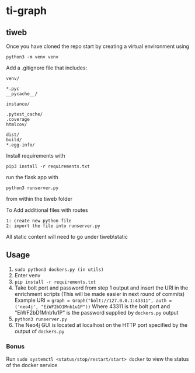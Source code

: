 # ti-graph
## tiweb
Once you have cloned the repo start by creating a virtual environment using 
```
python3 -m venv venv
```

Add a .gitignore file that includes:

```
venv/

*.pyc
__pycache__/

instance/

.pytest_cache/
.coverage
htmlcov/

dist/
build/
*.egg-info/
```

Install requirements with
```
pip3 install -r requirements.txt
```

run the flask app with
```
python3 runserver.py
```
from within the tiweb folder

To Add additional files with routes
```
1: create new python file
2: import the file into runserver.py
```

All static content will need to go under tiweb\static

## Usage
1. `sudo python3 dockers.py (in utils)`
2. Enter venv
3. `pip install -r requirements.txt`
4. Take bolt port and password from step 1 output and insert the URI in the enrichment scripts (This will be made easier in next round of commits) Example URI = `graph = Graph("bolt://127.0.0.1:43311", auth = ('neo4j', "EiWF2bD1Mnb1u1P"))` Where 43311 is the bolt port and "EiWF2bD1Mnb1u1P" is the password supplied by `dockers.py` output
5. `python3 runserver.py`
6. The Neo4j GUI is located at localhost on the HTTP port specified by the output of `dockers.py`

### Bonus
Run `sudo systemctl <status/stop/restart/start> docker` to view the status of the docker service 


